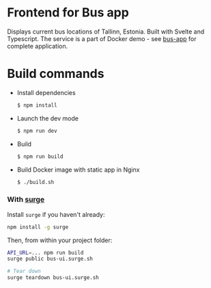 # Frontend for Bus app

Displays current bus locations of Tallinn, Estonia. Built with Svelte and Typescript.
The service is a part of Docker demo - see [bus-app](https://github.com/uudisaru/bus-app) for complete application.

# Build commands

- Install dependencies

    ```bash
    $ npm install
    ```

- Launch the dev mode

    ```bash
    $ npm run dev
    ```

- Build

    ```bash
    $ npm run build
    ```

- Build Docker image with static app in Nginx

    ```bash
    $ ./build.sh
    ```


### With [surge](https://surge.sh/)

Install `surge` if you haven't already:

```bash
npm install -g surge
```

Then, from within your project folder:

```bash
API_URL=... npm run build
surge public bus-ui.surge.sh

# Tear down
surge teardown bus-ui.surge.sh
```

